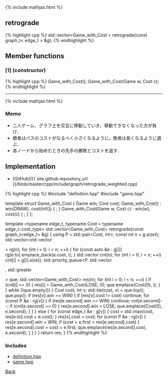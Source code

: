 {% include mathjax.html %}

## retrograde

{% highlight cpp %}
std::vector<Game_with_Cost<Cost> > retrograde(const graph_t< edge_t > &g);
{% endhighlight %}

## Member functions

### [1] (constructor)
{% highlight cpp %}
Game_with_Cost();
Game_with_Cost(Game w, Cost c);
{% endhighlight %}


---------------------------------------

{% include mathjax.html %}

### Memo

- 二人ゲーム．グラフ上を交互に移動していき，移動できなくなった方が負け．
- 勝者はパスのコストがなるべく小さくなるように，敗者は長くなるように選ぶ．
- 各ノードから始めたときの先手の勝敗とコストを返す．

## Implementation

- [GitHub]({{ site.github.repository_url }}/blob/master/cpp/include/graph/retrograde_weighted.cpp)

{% highlight cpp %}
#include "definition.hpp"
#include "game.hpp"

template <typename Cost> struct Game_with_Cost {
  Game win;
  Cost cost;
  Game_with_Cost() : win(DRAW), cost(inf<Cost>()) { ; }
  Game_with_Cost(Game w, Cost c) : win(w), cost(c) { ; }
};

template <typename edge_t, typename Cost = typename edge_t::cost_type>
std::vector<Game_with_Cost<Cost>> retrograde(const graph_t<edge_t> &g) {
  using P = std::pair<Cost, int>;
  const int n = g.size();
  std::vector<std::vector<P>> rg(n);
  for (int i = 0; i < n; ++i) {
    for (const auto &e : g[i]) rg[e.to].emplace_back(e.cost, i);
  }
  std::vector<int> cnt(n);
  for (int i = 0; i < n; ++i) cnt[i] = g[i].size();
  std::priority_queue<P, std::vector<P>, std::greater<P>> que;
  std::vector<Game_with_Cost<Cost>> res(n);
  for (int i = 0; i < n; ++i) {
    if (cnt[i] == 0) {
      res[i] = Game_with_Cost<Cost>(LOSE, 0);
      que.emplace(Cost(0), i);
    }
  }
  while (!que.empty()) {
    Cost cost;
    int v;
    std::tie(cost, v) = que.top();
    que.pop();
    if (res[v].win == WIN) {
      if (res[v].cost != cost) continue;
      for (const P &e : rg[v]) {
        if (res[e.second].win == WIN) continue;
        cnt[e.second]--;
        if (cnt[e.second] == 0) {
          res[e.second].win = LOSE;
          que.emplace(Cost(0), e.second);
        }
      }
    }
    else {
      for (const edge_t &e : g[v]) {
        cost = std::max(cost, res[e.to].cost + e.cost);
      }
      res[v].cost = cost;
      for (const P &e : rg[v]) {
        res[e.second].win = WIN;
        if (cost + e.first < res[e.second].cost) {
          res[e.second].cost = cost + e.first;
          que.emplace(res[e.second].cost, e.second);
        }
      }
    }
  }
  return res;
}
{% endhighlight %}

### Includes

- [definition.hpp](definition)
- [game.hpp](game)

[Back](../..)
